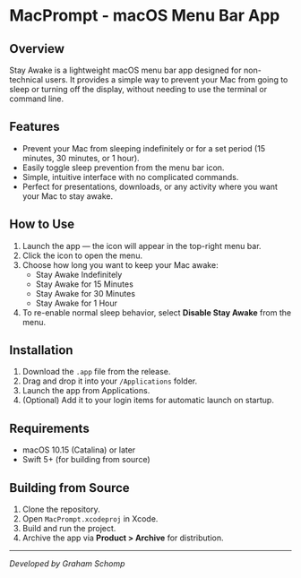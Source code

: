 # MacPrompt - macOS Menu Bar App

## Overview

Stay Awake is a lightweight macOS menu bar app designed for non-technical users. It provides a simple way to prevent your Mac from going to sleep or turning off the display, without needing to use the terminal or command line.

## Features

- Prevent your Mac from sleeping indefinitely or for a set period (15 minutes, 30 minutes, or 1 hour).
- Easily toggle sleep prevention from the menu bar icon.
- Simple, intuitive interface with no complicated commands.
- Perfect for presentations, downloads, or any activity where you want your Mac to stay awake.

## How to Use

1. Launch the app — the icon will appear in the top-right menu bar.
2. Click the icon to open the menu.
3. Choose how long you want to keep your Mac awake:
   - Stay Awake Indefinitely
   - Stay Awake for 15 Minutes
   - Stay Awake for 30 Minutes
   - Stay Awake for 1 Hour
4. To re-enable normal sleep behavior, select **Disable Stay Awake** from the menu.

## Installation

1. Download the `.app` file from the release.
2. Drag and drop it into your `/Applications` folder.
3. Launch the app from Applications.
4. (Optional) Add it to your login items for automatic launch on startup.

## Requirements

- macOS 10.15 (Catalina) or later
- Swift 5+ (for building from source)

## Building from Source

1. Clone the repository.
2. Open `MacPrompt.xcodeproj` in Xcode.
3. Build and run the project.
4. Archive the app via **Product > Archive** for distribution.

---

*Developed by Graham Schomp*
